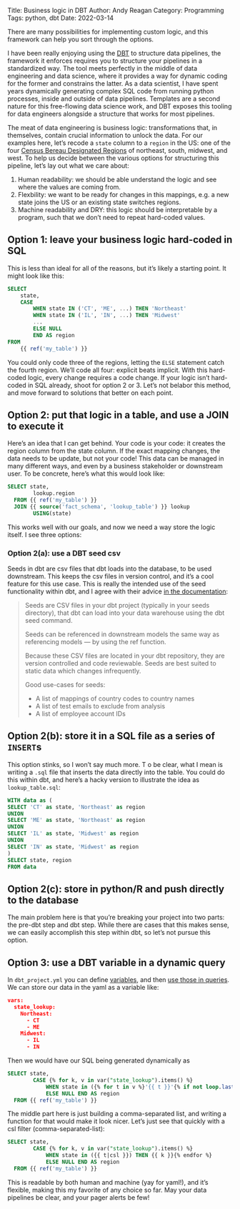 Title: Business logic in DBT
Author: Andy Reagan
Category: Programming
Tags: python, dbt
Date: 2022-03-14

There are many possibilities for implementing custom logic, and this framework can help you sort through the options.

I have been really enjoying using the [DBT](https://www.getdbt.com/) to structure data pipelines,
the framework it enforces requires you to structure your pipelines in a standardized way.
The tool meets perfectly in the middle of data engineering and data science,
where it provides a way for dynamic coding for the former and constrains the latter.
As a data scientist,
I have spent years dynamically generating complex SQL code from running python processes,
inside and outside of data pipelines.
Templates are a second nature for this free-flowing data science work,
and DBT exposes this tooling for data engineers alongside a structure that works for most pipelines.

The meat of data engineering is business logic:
transformations that,
in themselves,
contain crucial information to unlock the data.
For our examples here,
let’s recode a `state` column to a `region` in the US:
one of the four [Census Bereau Designated Regions](https://en.wikipedia.org/wiki/List_of_regions_of_the_United_States#Census_Bureau-designated_regions_and_divisions) of
northeast, south, midwest, and west.
To help us decide between the various options for structuring this pipeline,
let’s lay out what we care about:

1. Human readability: we should be able understand the logic and see where the values are coming from.
2. Flexbility: we want to be ready for changes in this mappings, e.g. a new state joins the US or an existing state switches regions.
3. Machine readability and DRY: this logic should be interpretable by a program, such that we don’t need to repeat hard-coded values.

## Option 1: leave your business logic hard-coded in SQL

This is less than ideal for all of the reasons,
but it’s likely a starting point.
It might look like this:

```sql
SELECT 
    state,
    CASE 
        WHEN state IN ('CT', 'ME', ...) THEN 'Northeast'
        WHEN state IN ('IL', 'IN', ...) THEN 'Midwest'
        ...
        ELSE NULL 
        END AS region
FROM 
    {{ ref('my_table') }}
```

You could only code three of the regions,
letting the `ELSE` statement catch the fourth region.
We’ll code all four:
explicit beats implicit.
With this hard-coded logic,
every change requires a code change.
If your logic isn’t hard-coded in SQL already,
shoot for option 2 or 3.
Let’s not belabor this method,
and move forward to solutions that better on each point.

## Option 2: put that logic in a table, and use a JOIN to execute it

Here’s an idea that I can get behind.
Your code is your code:
it creates the region column from the state column.
If the exact mapping changes,
the data needs to be update,
but not your code!
This data can be managed in many different ways,
and even by a business stakeholder or downstream user.
To be concrete,
here’s what this would look like:

```sql
SELECT state,
        lookup.region
  FROM {{ ref('my_table') }}
  JOIN {{ source('fact_schema', 'lookup_table') }} lookup
        USING(state)
```

This works well with our goals, and now we need a way store the logic itself.
I see three options:

### Option 2(a): use a DBT seed csv

Seeds in dbt are csv files that dbt loads into the database, to be used downstream.
This keeps the csv files in version control, and it’s a cool feature for this use case.
This is really the intended use of the seed functionality within dbt,
and I agree with their advice [in the documentation](https://docs.getdbt.com/docs/building-a-dbt-project/seeds):

> Seeds are CSV files in your dbt project (typically in your seeds directory), that dbt can load into your data warehouse using the dbt seed command.
>
> Seeds can be referenced in downstream models the same way as referencing models — by using the ref function.
>
> Because these CSV files are located in your dbt repository, they are version controlled and code reviewable. Seeds are best suited to static data which changes infrequently.
>
> Good use-cases for seeds:
>
> - A list of mappings of country codes to country names
> - A list of test emails to exclude from analysis
> - A list of employee account IDs

## Option 2(b): store it in a SQL file as a series of `INSERT`s

This option stinks,
so I won’t say much more. T
o be clear, what I mean is writing a `.sql` file that inserts the data directly into the table.
You could do this within dbt,
and here’s a hacky version to illustrate the idea as `lookup_table.sql`:

```sql
WITH data as (
SELECT 'CT' as state, 'Northeast' as region
UNION
SELECT 'ME' as state, 'Northeast' as region
UNION
SELECT 'IL' as state, 'Midwest' as region
UNION
SELECT 'IN' as state, 'Midwest' as region
)
SELECT state, region
FROM data
```

## Option 2(c): store in python/R and push directly to the database

The main problem here is that you’re breaking your project into two parts:
the pre-dbt step and dbt step.
While there are cases that this makes sense, we can easily accomplish this step within dbt,
so let’s not pursue this option.

## Option 3: use a DBT variable in a dynamic query

In `dbt_project.yml` you can define [variables](https://docs.getdbt.com/reference/dbt-jinja-functions/var),
and then [use those in queries](https://docs.getdbt.com/docs/building-a-dbt-project/jinja-macros).
We can store our data in the yaml as a variable like:

```json
vars:
  state_lookup:
    Northeast:
      - CT
      - ME
    Midwest:
      - IL
      - IN
```

Then we would have our SQL being generated dynamically as

```sql
SELECT state,
        CASE {% for k, v in var("state_lookup").items() %}
            WHEN state in ({% for t in v %}'{{ t }}'{% if not loop.last %}, {% endif %}{% endfor %}) THEN {{ k }}{% endfor %}
            ELSE NULL END AS region
  FROM {{ ref('my_table') }}
```

The middle part here is just building a comma-separated list,
and writing a function for that would make it look nicer.
Let’s just see that quickly with a csl filter (comma-separated-list):

```sql
SELECT state,
        CASE {% for k, v in var("state_lookup").items() %}
            WHEN state in ({{ t|csl }}) THEN {{ k }}{% endfor %}
            ELSE NULL END AS region
  FROM {{ ref('my_table') }}
```

This is readable by both human and machine (yay for yaml!),
and it’s flexible,
making this my favorite of any choice so far. May your data pipelines be clear, and your pager alerts be few!